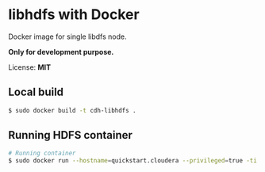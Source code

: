 # libhdfs with Docker

Docker image for single libdfs node.

**Only for development purpose.**

License: **MIT**

## Local build
```sh
$ sudo docker build -t cdh-libhdfs .
```

## Running HDFS container

```sh
# Running container
$ sudo docker run --hostname=quickstart.cloudera --privileged=true -ti cdh-libhdfs
```
